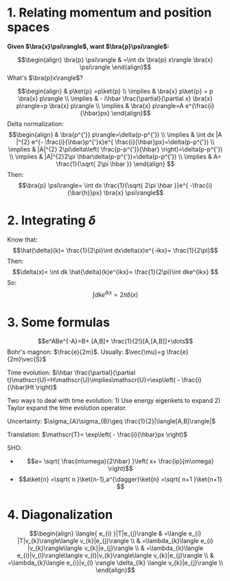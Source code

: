 # 1. Relating momentum and position spaces

**Given $\bra{x}\psi\rangle$, want $\bra{p}\psi\rangle$:**

$$\begin{align}
\bra{p} \psi\rangle & =\int dx \bra{p} x\rangle \bra{x} \psi\rangle
\end{align}$$
What's $\bra{p}x\rangle$?

$$\begin{align}
 & p\ket{p} =p\ket{p}  \\
\implies  & \bra{x} p\ket{p} = p \bra{x} p\rangle \\
\implies & - i\hbar \frac{\partial}{\partial x} \bra{x} p\rangle=p \bra{x} p\rangle \\
\implies &  \bra{x} p\rangle=A e^{\frac{i}{\hbar}px}
\end{align}$$
Delta normalization:
$$\begin{align}
 & \bra{p^{'}} p\rangle=\delta(p-p^{'}) \\
\implies & \int dx |A |^{2} e^{- \frac{i}{\hbar}p^{'}x}e^{ \frac{i}{\hbar}px}=\delta(p-p^{'}) \\
\implies & |A|^{2} 2\pi\delta\left(  \frac{p-p^{'}}{\hbar} \right)=\delta(p-p^{'}) \\
\implies & |A|^{2}2\pi \hbar\delta(p-p^{'})=\delta(p-p^{'}) \\
\implies & A= \frac{1}{\sqrt{ 2\pi \hbar }}
\end{align} $$
Then:
$$\bra{p} \psi\rangle= \int dx \frac{1}{\sqrt{ 2\pi \hbar }}e^{ -\frac{i}{\bar{h}}px} \bra{x} \psi\rangle$$
# 2. Integrating $\delta$
Know that:
$$\hat{\delta}(k)= \frac{1}{2\pi}\int dx\delta(x)e^{-ikx}= \frac{1}{2\pi}$$
Then:
$$\delta(x)= \int dk \hat{\delta}(k)e^{ikx}= \frac{1}{2\pi}\int dke^{ikx} $$
So:
$$\int dk e^{ikx}=2\pi\delta(x)$$
# 3. Some formulas
$$e^ABe^{-A}=B+ [A,B]+ \frac{1}{2!}[A,[A,B]]+\dots$$
Bohr's magnon: $\frac{e}{2m}$. Usually: $\vec{\mu}=g \frac{e}{2m}\vec{S}$

Time evolution: $i\hbar \frac{\partial}{\partial t}\mathscr{U}=H\mathscr{U}\implies\mathscr{U}=\exp\left( - \frac{i}{\hbar}Ht \right)$

Two ways to deal with time evolution: 1) Use energy eigenkets to expand 2) Taylor expand the time evolution operator. 

Uncertainty: $\sigma_{A}\sigma_{B}\geq \frac{1}{2}|\langle[A,B]\rangle|$

Translation: $\mathscr{T}= \exp\left( - \frac{i}{\hbar}px \right)$

SHO: 
- $$a= \sqrt{ \frac{m\omega}{2\hbar} }\left( x+ \frac{ip}{m\omega} \right)$$
- $$a\ket{n} =\sqrt{ n }\ket{n-1},a^{\dagger}\ket{n} =\sqrt{ n+1 }\ket{n+1}  $$
# 4. Diagonalization
$$\begin{align}
\langle{ e_{i} }|T|e_{j}\rangle & =\langle e_{i} |T|v_{k}\rangle\langle v_{k}|e_{j}\rangle \\
 & =\lambda_{k}\langle e_{i} |v_{k}\rangle\langle v_{k}|e_{j}\rangle \\
 & =\lambda_{k}\langle e_{i}|v_{l}\rangle\langle v_{l}|v_{k}\rangle\langle v_{k}|e_{j}\rangle \\
 & =\lambda_{k}\langle e_{i}|v_{l} \rangle \delta_{lk} \langle v_{k}|e_{j}\rangle \\
\end{align}$$
